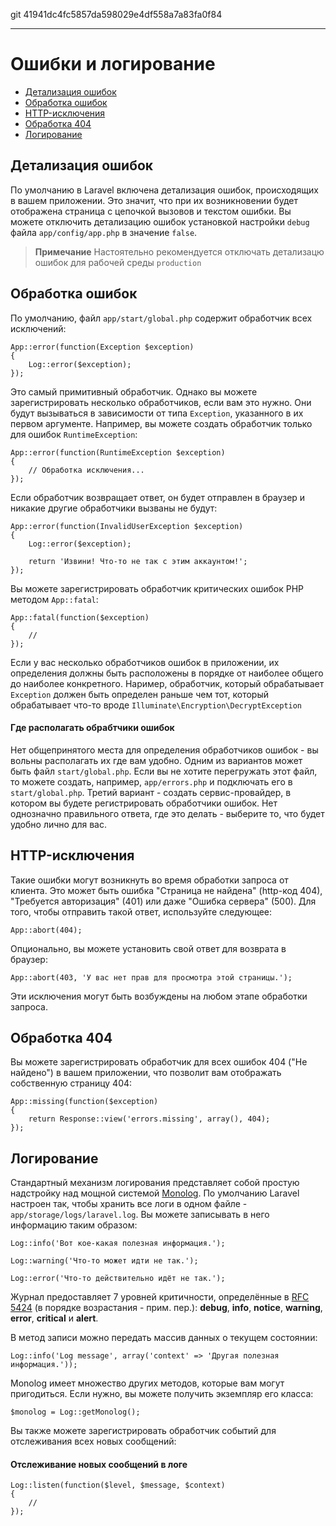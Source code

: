 git 41941dc4fc5857da598029e4df558a7a83fa0f84

---

# Ошибки и логирование

- [Детализация ошибок](#error-detail)
- [Обработка ошибок](#handling-errors)
- [HTTP-исключения](#http-exceptions)
- [Обработка 404](#handling-404-errors)
- [Логирование](#logging)

<a name="error-detail"></a>
## Детализация ошибок

По умолчанию в Laravel включена детализация ошибок, происходящих в вашем приложении. Это значит, что при их возникновении будет отображена страница с цепочкой вызовов и текстом ошибки. Вы можете отключить детализацию ошибок установкой настройки `debug` файла `app/config/app.php` в значение `false`. 

> **Примечание** Настоятельно рекомендуется отключать детализацю ошибок для рабочей среды `production`

<a name="handling-errors"></a>
## Обработка ошибок

По умолчанию, файл `app/start/global.php` содержит обработчик всех исключений:

	App::error(function(Exception $exception)
	{
		Log::error($exception);
	});

Это самый примитивный обработчик. Однако вы можете зарегистрировать несколько обработчиков, если вам это нужно. Они будут вызываться в зависимости от типа `Exception`, указанного в их первом аргументе. Например, вы можете создать обработчик только для ошибок `RuntimeException`:

	App::error(function(RuntimeException $exception)
	{
		// Обработка исключения...
	});

Если обработчик возвращает ответ, он будет отправлен в браузер и никакие другие обработчики вызваны не будут:

	App::error(function(InvalidUserException $exception)
	{
		Log::error($exception);

		return 'Извини! Что-то не так с этим аккаунтом!';
	});

Вы можете зарегистрировать обработчик критических ошибок PHP методом `App::fatal`:

	App::fatal(function($exception)
	{
		//
	});

Если у вас несколько обработчиков ошибок в приложении, их определения должны быть расположены в порядке от наиболее общего до наиболее конкретного. Наример, обработчик, который обрабатывает `Exception` должен быть определен раньше чем тот, который обрабатывает что-то вроде `Illuminate\Encryption\DecryptException`	

#### Где располагать обрабтчики ошибок

Нет общепринятого места для определения обработчиков ошибок - вы вольны располагать их где вам удобно. Одним из вариантов может быть файл `start/global.php`. Если вы не хотите перегружать этот файл, то можете создать, например, `app/errors.php` и подключать его в `start/global.php`. Третий вариант - создать сервис-провайдер, в котором вы будете регистрировать обработчики ошибок. Нет однозначно правильного ответа, где это делать - выберите то, что будет удобно лично для вас.

<a name="http-exceptions"></a>
## HTTP-исключения

Такие ошибки могут возникнуть во время обработки запроса от клиента. Это может быть ошибка "Страница не найдена" (http-код 404), "Требуется авторизация" (401) или даже "Ошибка сервера" (500). Для того, чтобы отправить такой ответ, используйте следующее:

	App::abort(404);

Опционально, вы можете установить свой ответ для возврата в браузер:

	App::abort(403, 'У вас нет прав для просмотра этой страницы.');

Эти исключения могут быть возбуждены на любом этапе обработки запроса.

<a name="handling-404-errors"></a>
## Обработка 404

Вы можете зарегистрировать обработчик для всех ошибок 404 ("Не найдено") в вашем приложении, что позволит вам отображать собственную страницу 404:

	App::missing(function($exception)
	{
		return Response::view('errors.missing', array(), 404);
	});

<a name="logging"></a>
## Логирование

Стандартный механизм логирования представляет собой простую надстройку над мощной системой [Monolog](http://github.com/seldaek/monolog). По умолчанию Laravel настроен так, чтобы хранить все логи в одном файле - `app/storage/logs/laravel.log`. Вы можете записывать в него информацию таким образом:

	Log::info('Вот кое-какая полезная информация.');

	Log::warning('Что-то может идти не так.');

	Log::error('Что-то действительно идёт не так.');

Журнал предоставляет 7 уровней критичности, определённые в [RFC 5424](http://tools.ietf.org/html/rfc5424) (в порядке возрастания - прим. пер.): **debug**, **info**, **notice**, **warning**, **error**, **critical** и **alert**.

В метод записи можно передать массив данных о текущем состоянии:

	Log::info('Log message', array('context' => 'Другая полезная информация.'));

Monolog имеет множество других методов, которые вам могут пригодиться. Если нужно, вы можете получить экземпляр его класса:

	$monolog = Log::getMonolog();

Вы также можете зарегистрировать обработчик событий для отслеживания всех новых сообщений:

#### Отслеживание новых сообщений в логе

	Log::listen(function($level, $message, $context)
	{
		//
	});
